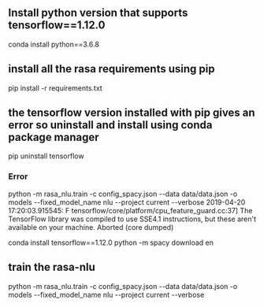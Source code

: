 ## Install python version that supports tensorflow==1.12.0
conda install python==3.6.8

## install all the rasa requirements using pip
pip install -r requirements.txt

## the tensorflow version installed with pip gives an error so uninstall and install using conda package manager
pip uninstall tensorflow
### Error
python -m rasa_nlu.train -c config_spacy.json --data data/data.json -o models --fixed_model_name nlu --project current --verbose
2019-04-20 17:20:03.915545: F tensorflow/core/platform/cpu_feature_guard.cc:37] The TensorFlow library was compiled to use SSE4.1 instructions, but these aren't available on your machine.
Aborted (core dumped)

conda install tensorflow==1.12.0
python -m spacy download en

## train the rasa-nlu
python -m rasa_nlu.train -c config_spacy.json --data data/data.json -o models --fixed_model_name nlu --project current --verbose
